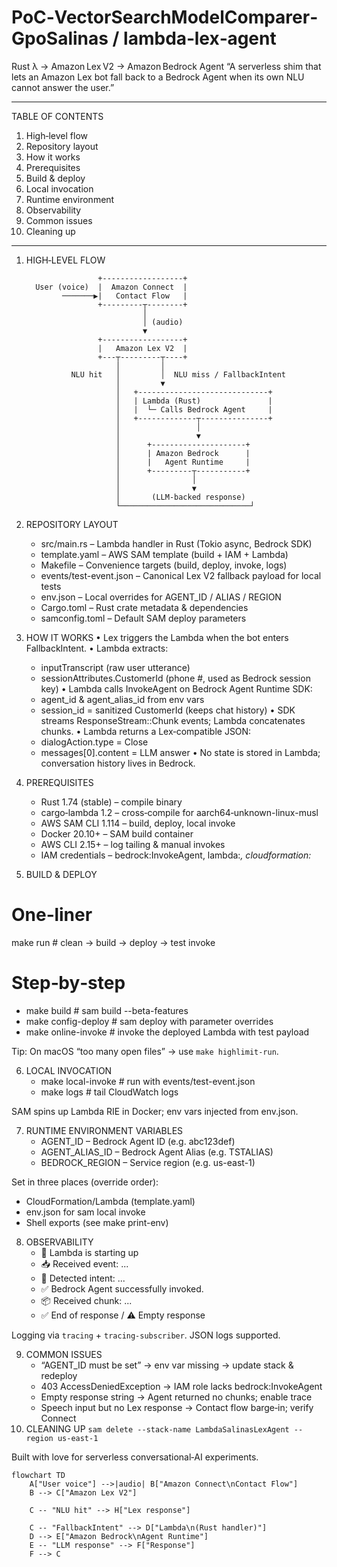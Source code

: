 PoC‑VectorSearchModelComparer‑GpoSalinas / lambda‑lex‑agent
===============================================================

Rust λ  →  Amazon Lex V2  →  Amazon Bedrock Agent
“A serverless shim that lets an Amazon Lex bot fall back to a Bedrock Agent when its own NLU cannot answer the user.”

---

TABLE OF CONTENTS

1. High‑level flow
2. Repository layout
3. How it works
4. Prerequisites
5. Build & deploy
6. Local invocation
7. Runtime environment
8. Observability
9. Common issues
10. Cleaning up

---

1. HIGH‑LEVEL FLOW
   

   ```text
                   +------------------+
     User (voice)  |  Amazon Connect  |
           ───────▶|   Contact Flow   |
                   +---------┬--------+
                             │
                             │ (audio)
                             ▼
                   +------------------+
                   |   Amazon Lex V2  |
                   +---┬---------┬----+
                       │         │
             NLU hit   │         │  NLU miss / FallbackIntent
                       │         ▼
                       │   +-----------------------------+
                       │   | Lambda (Rust)               |
                       │   |  └─ Calls Bedrock Agent     |
                       │   +-------------┬---------------+
                       │                 │
                       │                 ▼
                       │      +---------------------+
                       │      | Amazon Bedrock      |
                       │      |   Agent Runtime     |
                       │      +---------┬-----------+
                       │                │
                       │                ▼
                       │       (LLM‑backed response)
                       └─────────────────────────────┘
   ```
2. REPOSITORY LAYOUT
   - src/main.rs               – Lambda handler in Rust (Tokio async, Bedrock SDK)
   - template.yaml             – AWS SAM template (build + IAM + Lambda)
   - Makefile                  – Convenience targets (build, deploy, invoke, logs)
   - events/test-event.json    – Canonical Lex V2 fallback payload for local tests
   - env.json                  – Local overrides for AGENT_ID / ALIAS / REGION
   - Cargo.toml                – Rust crate metadata & dependencies
   - samconfig.toml            – Default SAM deploy parameters
3. HOW IT WORKS
   • Lex triggers the Lambda when the bot enters FallbackIntent.
   • Lambda extracts:

   - inputTranscript  (raw user utterance)
   - sessionAttributes.CustomerId  (phone #, used as Bedrock session key)
     • Lambda calls InvokeAgent on Bedrock Agent Runtime SDK:
   - agent_id & agent_alias_id from env vars
   - session_id = sanitized CustomerId (keeps chat history)
     • SDK streams ResponseStream::Chunk events; Lambda concatenates chunks.
     • Lambda returns a Lex‑compatible JSON:
   - dialogAction.type = Close
   - messages[0].content = LLM answer
     • No state is stored in Lambda; conversation history lives in Bedrock.
4. PREREQUISITES
   - Rust 1.74 (stable)            – compile binary
   - cargo‑lambda 1.2              – cross‑compile for aarch64‑unknown-linux-musl
   - AWS SAM CLI 1.114             – build, deploy, local invoke
   - Docker 20.10+                 – SAM build container
   - AWS CLI 2.15+                 – log tailing & manual invokes
   - IAM credentials               – bedrock:InvokeAgent, lambda:*, cloudformation:*
5. BUILD & DEPLOY

# One‑liner

  make run              # clean → build → deploy → test invoke

# Step‑by‑step

  - make build            # sam build --beta-features
  - make config-deploy    # sam deploy with parameter overrides
  - make online-invoke    # invoke the deployed Lambda with test payload

  Tip: On macOS “too many open files” → use `make highlimit-run`.

6. LOCAL INVOCATION
   - make local-invoke     # run with events/test-event.json
   - make logs             # tail CloudWatch logs

  SAM spins up Lambda RIE in Docker; env vars injected from env.json.

7. RUNTIME ENVIRONMENT VARIABLES
   - AGENT_ID         – Bedrock Agent ID        (e.g. abc123def)
   - AGENT_ALIAS_ID   – Bedrock Agent Alias     (e.g. TSTALIAS)
   - BEDROCK_REGION   – Service region          (e.g. us-east-1)

  Set in three places (override order):
 - CloudFormation/Lambda (template.yaml)
 - env.json for sam local invoke
 - Shell exports (see make print-env)

8. OBSERVABILITY
   - 🚀  Lambda is starting up
   - 📥  Received event: ...
   - 🎯  Detected intent: ...
   - ✅  Bedrock Agent successfully invoked.
   - 📦  Received chunk: ...
   - ✅  End of response / ⚠️ Empty response

  Logging via `tracing` + `tracing-subscriber`. JSON logs supported.

9. COMMON ISSUES
   - “AGENT_ID must be set”            → env var missing → update stack & redeploy
   - 403 AccessDeniedException         → IAM role lacks bedrock:InvokeAgent
   - Empty response string             → Agent returned no chunks; enable trace
   - Speech input but no Lex response  → Contact flow barge‑in; verify Connect
10. CLEANING UP
    `sam delete --stack-name LambdaSalinasLexAgent --region us-east-1`

Built with love for serverless conversational‑AI experiments.


```mermaid
flowchart TD
    A["User voice"] -->|audio| B["Amazon Connect\nContact Flow"]
    B --> C["Amazon Lex V2"]

    C -- "NLU hit" --> H["Lex response"]

    C -- "FallbackIntent" --> D["Lambda\n(Rust handler)"]
    D --> E["Amazon Bedrock\nAgent Runtime"]
    E -- "LLM response" --> F["Response"]
    F --> C
```
